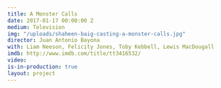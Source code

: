```yaml
---
title: A Monster Calls
date: 2017-01-17 00:00:00 Z
medium: Television
img: "/uploads/shaheen-baig-casting-a-monster-calls.jpg"
director: Juan Antonio Bayona
with: Liam Neeson, Felicity Jones, Toby Kebbell, Lewis MacDougall
imdb: http://www.imdb.com/title/tt3416532/
video: 
is-in-production: true
layout: project
---
```


